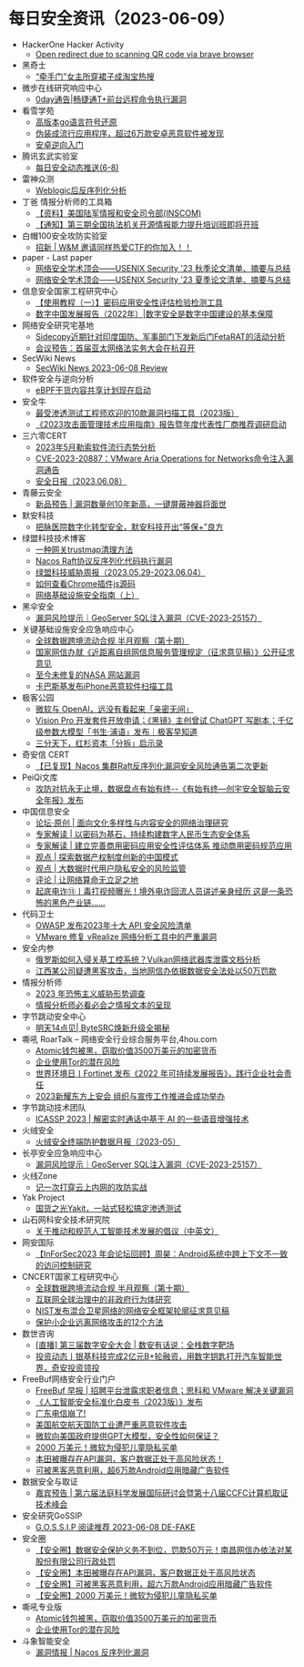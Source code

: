 # 每日安全资讯（2023-06-09）

- HackerOne Hacker Activity
  - [Open redirect due to scanning QR code via brave browser](https://hackerone.com/reports/1946534)
- 黑奇士
  - [“牵手门”女主所穿裙子成淘宝热搜](https://mp.weixin.qq.com/s?__biz=MzI5ODYwNTE4Nw==&mid=2247487652&idx=1&sn=1cc7feb6d6a10b051a63a8d6cd6730b2&chksm=eca21f48dbd5965eccf02ae13486cbf5f4c2445db4389d8ecac7f2ca904e9e4d0c6084fc5f51&scene=58&subscene=0#rd)
- 微步在线研究响应中心
  - [0day通告|畅捷通T+前台远程命令执行漏洞](https://mp.weixin.qq.com/s?__biz=Mzg5MTc3ODY4Mw==&mid=2247502098&idx=1&sn=25bb891c91472663d9021c43e520b651&chksm=cfcaaa06f8bd231065d04bb5a2d0540553ad6b07f842b17b8a62e84d157787cf506d66f3b692&scene=58&subscene=0#rd)
- 看雪学苑
  - [高版本go语言符号还原](https://mp.weixin.qq.com/s?__biz=MjM5NTc2MDYxMw==&mid=2458506165&idx=1&sn=d8e8ea0919799af5f59db72750c75d19&chksm=b18ee33f86f96a29c686d6cc85a64a5224af5ce69062187f8102eb574575958e7b242d9d7428&scene=58&subscene=0#rd)
  - [伪装成流行应用程序，超过6万款安卓恶意软件被发现](https://mp.weixin.qq.com/s?__biz=MjM5NTc2MDYxMw==&mid=2458506165&idx=2&sn=5ff52ff385c105be1a358e0237ddbe83&chksm=b18ee33f86f96a29bd06c0d22df1ede3c7f0bcd6fa817f56d26c5306f50aa8eefaf50a4d8809&scene=58&subscene=0#rd)
  - [安卓逆向入门](https://mp.weixin.qq.com/s?__biz=MjM5NTc2MDYxMw==&mid=2458506165&idx=3&sn=fcb9dcff110846ffabda51413e28c720&chksm=b18ee33f86f96a290d9fdfc7405d30183b40324bf7cb36a159fa97b06dc100f0b5037ed481bb&scene=58&subscene=0#rd)
- 腾讯玄武实验室
  - [每日安全动态推送(6-8)](https://mp.weixin.qq.com/s?__biz=MzA5NDYyNDI0MA==&mid=2651959008&idx=1&sn=4366a49ea32e7f5276c3fc587ca18ebd&chksm=8baece7fbcd94769017e48b5321eaa8ea85661ab9c82e9116b6396cb8e958ceca766847f8120&scene=58&subscene=0#rd)
- 雷神众测
  - [Weblogic后反序列化分析](https://mp.weixin.qq.com/s?__biz=MzI0NzEwOTM0MA==&mid=2652502091&idx=1&sn=02000f561de5e7b0b494017f1b0d964a&chksm=f2585bf8c52fd2ee92efc3a92c25c60d9362b564ac0c82d5bc88061bd46d3b18c67f8baa2992&scene=58&subscene=0#rd)
- 丁爸 情报分析师的工具箱
  - [【资料】美国陆军情报和安全司令部(INSCOM)](https://mp.weixin.qq.com/s?__biz=MzI2MTE0NTE3Mw==&mid=2651136799&idx=1&sn=be1df173ecbf1211625b1afbc11d1755&chksm=f1af5425c6d8dd33054d2c14fcd8cf9a8148afa60fea2046ed568081a5f2edcd53ad02b4acdd&scene=58&subscene=0#rd)
  - [【通知】第三期全国执法机关开源情报能力提升培训班即将开班](https://mp.weixin.qq.com/s?__biz=MzI2MTE0NTE3Mw==&mid=2651136799&idx=2&sn=c8d26f975bd14809317a3d45a58846ab&chksm=f1af5425c6d8dd3369e19095c857cd51bc3e41633082a6e76f35b67bd7194d2e5fe4a2f88699&scene=58&subscene=0#rd)
- 白帽100安全攻防实验室
  - [招新 | W&M 邀请同样热爱CTF的你加入！！](https://mp.weixin.qq.com/s?__biz=MzIxMDYyNTk3Nw==&mid=2247513007&idx=1&sn=31be230f80019e056379d2b4310d461f&chksm=97634779a014ce6f9526a30a7e42ee34d8ccce4750a672d2a20756b074a47685c747f94763a6&scene=58&subscene=0#rd)
- paper - Last paper
  - [网络安全学术顶会——USENIX Security '23 秋季论文清单、摘要与总结](https://paper.seebug.org/2078/)
  - [网络安全学术顶会——USENIX Security '23 夏季论文清单、摘要与总结](https://paper.seebug.org/2077/)
- 信息安全国家工程研究中心
  - [【使用教程（一）】密码应用安全性评估检验检测工具](https://mp.weixin.qq.com/s?__biz=MzU5OTQ0NzY3Ng==&mid=2247494104&idx=1&sn=17cd068d0c3f8e5b5e17657c7435c9dc&chksm=feb668cbc9c1e1ddab283967c92d12c53261de5943a472e96c85c67c89946532d443d3222d46&scene=58&subscene=0#rd)
  - [数字中国发展报告（2022年）|数字安全是数字中国建设的基本保障](https://mp.weixin.qq.com/s?__biz=MzU5OTQ0NzY3Ng==&mid=2247494104&idx=2&sn=a68a76da4fddfa0af894b5f072157dce&chksm=feb668cbc9c1e1dd2d016841f99c18c28b099045a354ba8d93597d3417934fac687a940bab40&scene=58&subscene=0#rd)
- 网络安全研究宅基地
  - [Sidecopy近期针对印度国防、军事部门下发新后门FetaRAT的活动分析](https://mp.weixin.qq.com/s?__biz=MzUyMDEyNTkwNA==&mid=2247494485&idx=1&sn=b74b8984385677fcfdbab7576fd4fc9d&chksm=f9ed87eace9a0efc590fe9301c9ff1e00ba23d947202c4e3605af73a3e7dde6f211e42b9b7c6&scene=58&subscene=0#rd)
  - [会议预告：首届亚太网络法实务大会在杭召开](https://mp.weixin.qq.com/s?__biz=MzUyMDEyNTkwNA==&mid=2247494485&idx=2&sn=23f377e751198f37f0f92d53e005b2a0&chksm=f9ed87eace9a0efc8d628672a7cb4cb9401e38d745c0cdf50ace1dc06c88f5ffdcfb3ca4c5c1&scene=58&subscene=0#rd)
- SecWiki News
  - [SecWiki News 2023-06-08 Review](http://www.sec-wiki.com/?2023-06-08)
- 软件安全与逆向分析
  - [eBPF干货内容共享计划现在启动](https://mp.weixin.qq.com/s?__biz=MzU3MTY5MzQxMA==&mid=2247484379&idx=1&sn=a454296395af2015badebf2f9c3982d0&chksm=fcdd03d6cbaa8ac0703e1432e68a0b9b3bbab182b4b6f51235131a211cf791b1da9ee0028bb3&scene=58&subscene=0#rd)
- 安全牛
  - [最受渗透测试工程师欢迎的10款漏洞扫描工具（2023版）](https://mp.weixin.qq.com/s?__biz=MjM5Njc3NjM4MA==&mid=2651124328&idx=1&sn=ae7137e7ad069bc850ebf98107f48131&chksm=bd1442bb8a63cbad29b5cb5ab83094b9ebcba585e429386103f43bed0dcb3efd3887f1f8b828&scene=58&subscene=0#rd)
  - [《2023攻击面管理技术应用指南》报告暨年度代表性厂商推荐调研启动](https://mp.weixin.qq.com/s?__biz=MjM5Njc3NjM4MA==&mid=2651124328&idx=2&sn=dd2423df95d939025be146f7aafe2ef0&chksm=bd1442bb8a63cbad9cd3cbae6c15a6cdb7535165ee63c63a6664c2f8eb4ff7498f11d94f2085&scene=58&subscene=0#rd)
- 三六零CERT
  - [2023年5月勒索软件流行态势分析](https://mp.weixin.qq.com/s?__biz=MzU5MjEzOTM3NA==&mid=2247492224&idx=1&sn=f29eb1bf2eef69a9377611314364edc9&chksm=fe26e781c9516e97f497a44004de9f0c6af5520a45730997f59d42d8a1ab45a67212ea7be4bf&scene=58&subscene=0#rd)
  - [CVE-2023-20887：VMware Aria Operations for Networks命令注入漏洞通告](https://mp.weixin.qq.com/s?__biz=MzU5MjEzOTM3NA==&mid=2247492224&idx=2&sn=17ba3b7815ac741fd75a4194d3b74a69&chksm=fe26e781c9516e97a25a9eefccb2df072227201443ac4f65406d93a4dda3ce12fa1d462b25a1&scene=58&subscene=0#rd)
  - [安全日报（2023.06.08）](https://mp.weixin.qq.com/s?__biz=MzU5MjEzOTM3NA==&mid=2247492224&idx=3&sn=a6cac91a684dbb61be7224056596c080&chksm=fe26e781c9516e97a018557bec5e84e4b328a28ce646945732332b4865d618768386a24097ff&scene=58&subscene=0#rd)
- 青藤云安全
  - [新品预告 | 漏洞数量创10年新高，一键屏蔽神器将面世](https://mp.weixin.qq.com/s?__biz=MzAwNDE4Mzc1NA==&mid=2650844765&idx=1&sn=79417ca56e3c2c90cd5cdc72e09a957f&chksm=80dbcdf8b7ac44eebaf71c96715e544fcd3f9f7cf15e27fe62ea0456e76f97d922a4c2f57cb6&scene=58&subscene=0#rd)
- 默安科技
  - [把脉医院数字化转型安全，默安科技开出“等保+”良方](https://mp.weixin.qq.com/s?__biz=MzIzODQxMjM2NQ==&mid=2247496521&idx=1&sn=096c2aabd463fce4840c5475f2db1658&chksm=e93b046bde4c8d7d79fddffc71770ea5c99b05b32ed705b2f47b7335be6491cb574965b0975b&scene=58&subscene=0#rd)
- 绿盟科技技术博客
  - [一种网关trustmap清理方法](http://blog.nsfocus.net/trustmap/)
  - [Nacos Raft协议反序列化代码执行漏洞](http://blog.nsfocus.net/nacos-raft/)
  - [绿盟科技威胁周报（2023.05.29-2023.06.04）](http://blog.nsfocus.net/weeklyreport202323/)
  - [如何查看Chrome插件js源码](http://blog.nsfocus.net/chromejs/)
  - [网络基础设施安全指南（上）](http://blog.nsfocus.net/cyberinfrastructure/)
- 黑伞安全
  - [漏洞风险提示｜GeoServer SQL注入漏洞（CVE-2023-25157）](https://mp.weixin.qq.com/s?__biz=MzU0MzkzOTYzOQ==&mid=2247487304&idx=1&sn=e2c70c32b8c50ce020e61c0f9f645743&chksm=fb028210cc750b0623b9c74870d65c32332461903567efdffd20a5828678f918dcad81bee6c8&scene=58&subscene=0#rd)
- 关键基础设施安全应急响应中心
  - [全球数据跨境流动合规 半月观察（第十期）](https://mp.weixin.qq.com/s?__biz=MzkyMzAwMDEyNg==&mid=2247537847&idx=1&sn=ab589faa2f368b732159badabc30e428&chksm=c1e9d8e6f69e51f0be305c5bc6067977aa2acd6e4c038b5f134a246b7a8ae9dffb457823f8ea&scene=58&subscene=0#rd)
  - [国家网信办就《近距离自组网信息服务管理规定（征求意见稿）》公开征求意见](https://mp.weixin.qq.com/s?__biz=MzkyMzAwMDEyNg==&mid=2247537847&idx=2&sn=77cf6cc8d43df0c1110a27e91759d22d&chksm=c1e9d8e6f69e51f00e8fed392459c7931ba558a8da67a26530af52452974389e0f2420960764&scene=58&subscene=0#rd)
  - [至今未修复的NASA 网站漏洞](https://mp.weixin.qq.com/s?__biz=MzkyMzAwMDEyNg==&mid=2247537847&idx=3&sn=37c594a0431fe841938bf19409fd6bcc&chksm=c1e9d8e6f69e51f00b1adffeed4370eea00d65e3e600dec1f9e99b2ff30a13cf226297bd0624&scene=58&subscene=0#rd)
  - [卡巴斯基发布iPhone恶意软件扫描工具](https://mp.weixin.qq.com/s?__biz=MzkyMzAwMDEyNg==&mid=2247537847&idx=4&sn=3fb0f48c5fe3ffbfab0aab0a44f374b2&chksm=c1e9d8e6f69e51f015892563d1f952216c99a425261692629a24dc877df247700201750ee165&scene=58&subscene=0#rd)
- 极客公园
  - [微软与 OpenAI，远没有看起来「亲密无间」](https://mp.weixin.qq.com/s?__biz=MTMwNDMwODQ0MQ==&mid=2652994951&idx=1&sn=06684852658f33727327f882de3af553&chksm=7e540031492389271b517ff7354d406510e24ac3f32a09613ec2f410844a751273988b9b1e95&scene=58&subscene=0#rd)
  - [Vision Pro 开发套件开放申请；《黑镜》主创曾试 ChatGPT 写剧本；千亿级参数大模型「书生·浦语」发布｜极客早知道](https://mp.weixin.qq.com/s?__biz=MTMwNDMwODQ0MQ==&mid=2652994929&idx=1&sn=993bd2562419e526f20fae543e6682a4&chksm=7e5400c7492389d155f576e5ac6f160c2081d354f33c11ff10307524a053249b140262233b23&scene=58&subscene=0#rd)
  - [三分天下，红杉资本「分拆」启示录](https://mp.weixin.qq.com/s?__biz=MTMwNDMwODQ0MQ==&mid=2652994929&idx=2&sn=dbedd6c77effb7f54615e3cd26a12cef&chksm=7e5400c7492389d1a4f0367e8dcd97b47f8f09bc1b467a9baa49720991f58a183a70c8d646b7&scene=58&subscene=0#rd)
- 奇安信 CERT
  - [【已复现】Nacos 集群Raft反序列化漏洞安全风险通告第二次更新](https://mp.weixin.qq.com/s?__biz=MzU5NDgxODU1MQ==&mid=2247498759&idx=1&sn=a94a4f140c197d799071eb5682d719a2&chksm=fe79d89fc90e5189b6a1b86ad4625fefab7e1890bb4ab439d0039e9fbfb158d92589fe482321&scene=58&subscene=0#rd)
- PeiQi文库
  - [攻防对抗永无止境，数据盘点有始有终--《有始有终—创宇安全智脑云安全年报》发布](https://mp.weixin.qq.com/s?__biz=Mzg3NDU2MTg0Ng==&mid=2247493796&idx=1&sn=a26631a6c8405ddb6b2ca6fbb110ac7a&chksm=cecc40fdf9bbc9eb331cda6a91c8f7ef8c4562533a0ef5bcce44a628f8142d51d2a0df225aeb&scene=58&subscene=0#rd)
- 中国信息安全
  - [论坛·原创 | 面向文化多样性与内容安全的网络治理研究](https://mp.weixin.qq.com/s?__biz=MzA5MzE5MDAzOA==&mid=2664185879&idx=1&sn=54a4a3454605f97a604a8d82d0a2854c&chksm=8b5942eebc2ecbf85be81fdfdb59658d8c1f94b1d59988a8af6410ab725c212e3e8ca738a225&scene=58&subscene=0#rd)
  - [专家解读 | 以密码为基石，持续构建数字人民币生态安全体系](https://mp.weixin.qq.com/s?__biz=MzA5MzE5MDAzOA==&mid=2664185879&idx=2&sn=c89375eb55217ff4ff62f29d1eb411eb&chksm=8b5942eebc2ecbf8d9a9d531eac40915095321ea109e8d3fa2bb37a4e99f20520c620c545ac4&scene=58&subscene=0#rd)
  - [专家解读 | 建立完善商用密码应用安全性评估体系 推动商用密码规范应用](https://mp.weixin.qq.com/s?__biz=MzA5MzE5MDAzOA==&mid=2664185879&idx=3&sn=0377098b38082add360b4260022026eb&chksm=8b5942eebc2ecbf824e575f8b63af13ca5cf4361947f6a7e6099ad721b942f4799199b8f4750&scene=58&subscene=0#rd)
  - [观点 | 探索数据产权制度创新的中国模式](https://mp.weixin.qq.com/s?__biz=MzA5MzE5MDAzOA==&mid=2664185879&idx=4&sn=5c31419c934681c66be706d9802e6914&chksm=8b5942eebc2ecbf891efb87348b136f811f0763b33f4a217b58981c7b87590331f419b9eeb44&scene=58&subscene=0#rd)
  - [观点 | 大数据时代用户隐私安全的风险监管](https://mp.weixin.qq.com/s?__biz=MzA5MzE5MDAzOA==&mid=2664185879&idx=5&sn=5f931f84bc156ec543f8a853eecce17a&chksm=8b5942eebc2ecbf831beaed0ffc22688e3cf730f0ce52fd035755d312421a476b536346b3138&scene=58&subscene=0#rd)
  - [评论 | 让网络算命无立足之地](https://mp.weixin.qq.com/s?__biz=MzA5MzE5MDAzOA==&mid=2664185879&idx=6&sn=86dff2275d34759317702b2a15599565&chksm=8b5942eebc2ecbf8d7801a05aa04ff6f2ef8e0054aa70ff042f5f61deac459a0c540b906340b&scene=58&subscene=0#rd)
  - [起底电诈⑬丨毒打视频曝光！境外电诈回流人员讲述亲身经历 这是一条恐怖的黑色产业链……](https://mp.weixin.qq.com/s?__biz=MzA5MzE5MDAzOA==&mid=2664185879&idx=7&sn=bda518a2642fa0dce05b5c3a382a203a&chksm=8b5942eebc2ecbf8b5234af37f144fca97a31fa18bd3441b58862968d438a8d2a5db61387404&scene=58&subscene=0#rd)
- 代码卫士
  - [OWASP 发布2023年十大 API 安全风险清单](https://mp.weixin.qq.com/s?__biz=MzI2NTg4OTc5Nw==&mid=2247516696&idx=1&sn=4b5b2574c1c80795d7c4ffa074942c66&chksm=ea94b372dde33a64a156b6dfd95ad01bc87df30eab4d81dcf8d5c5789f516a4ef9d348b743ac&scene=58&subscene=0#rd)
  - [VMware 修复 vRealize 网络分析工具中的严重漏洞](https://mp.weixin.qq.com/s?__biz=MzI2NTg4OTc5Nw==&mid=2247516696&idx=2&sn=f9d50b8697f67622344d6400a4246a35&chksm=ea94b372dde33a64677eb42039df16b745cc37313484a52d2b714d5b8c2fad89b1bc71258855&scene=58&subscene=0#rd)
- 安全内参
  - [俄罗斯如何入侵关基工控系统？Vulkan网络武器库泄露文档分析](https://mp.weixin.qq.com/s?__biz=MzI4NDY2MDMwMw==&mid=2247508808&idx=1&sn=c5482b84b7e625b1813c9ec1473068a3&chksm=ebfae468dc8d6d7ef6a35cf129b26f6283a7efc8a97198f306e94bd57bcac36ab2ca42d55914&scene=58&subscene=0#rd)
  - [江西某公司疑遭黑客攻击，当地网信办依据数据安全法处以50万罚款](https://mp.weixin.qq.com/s?__biz=MzI4NDY2MDMwMw==&mid=2247508808&idx=2&sn=94f1d53ddce397c1242bfc80253b3e99&chksm=ebfae468dc8d6d7eb9c3a79f6b1680636a2b82d30abda1bede0e572348274fa926156f6f48bc&scene=58&subscene=0#rd)
- 情报分析师
  - [2023 年恐怖主义威胁形势调查](https://mp.weixin.qq.com/s?__biz=MzA3Mjc1MTkwOA==&mid=2650531896&idx=1&sn=8f93f76a2f347674abd16ab5848a6eb3&chksm=8716c673b0614f658460c84864a959987f9ba423138f28dd8c5223c92c2468de3ff8dfa00046&scene=58&subscene=0#rd)
  - [情报分析师必看必会之情报文本的呈现](https://mp.weixin.qq.com/s?__biz=MzA3Mjc1MTkwOA==&mid=2650531896&idx=2&sn=9c871254896c66a7857a1f52d4ee8432&chksm=8716c673b0614f656e60203bb13737a65c8fd0bc333ceb03d016fb676bd85864f2cc450a3d82&scene=58&subscene=0#rd)
- 字节跳动安全中心
  - [明天14点见| ByteSRC焕新升级全揭秘](https://mp.weixin.qq.com/s?__biz=MzUzMzcyMDYzMw==&mid=2247491020&idx=1&sn=2e67ebd6096a7efd354fab23f242ac11&chksm=fa9ee69acde96f8c8a3fbc503845304b41b8053869f0d64504090ff80754bbb0013f3eef59ba&scene=58&subscene=0#rd)
- 嘶吼 RoarTalk – 网络安全行业综合服务平台,4hou.com
  - [Atomic钱包被黑，窃取价值3500万美元的加密货币](https://www.4hou.com/posts/GX83)
  - [企业使用Tor的潜在风险](https://www.4hou.com/posts/7Jyj)
  - [世界环境日丨Fortinet 发布《2022 年可持续发展报告》，践行企业社会责任](https://www.4hou.com/posts/3r99)
  - [2023新耀东方上安会 组织与宣传工作推进会成功举办](https://www.4hou.com/posts/6x0z)
- 字节跳动技术团队
  - [ICASSP 2023 | 解密实时通话中基于 AI 的一些语音增强技术](https://mp.weixin.qq.com/s?__biz=MzI1MzYzMjE0MQ==&mid=2247503075&idx=1&sn=a91c0daed70891176d7c15abeb7e5ab2&chksm=e9d30701dea48e17a2fa870dd014a18a791d0c3de0c920e0c5b7faefd0d7562f6a8f9f0b2c5a&scene=58&subscene=0#rd)
- 火绒安全
  - [火绒安全终端防护数据月报（2023-05）](https://mp.weixin.qq.com/s?__biz=MzI3NjYzMDM1Mg==&mid=2247514555&idx=1&sn=624befbc2b26756057a873847fb0f4e0&chksm=eb706784dc07ee9244a2a6eaa293ea588d19ecba5868388567b9072ef7f7d14fd2c0b4aa03cd&scene=58&subscene=0#rd)
- 长亭安全应急响应中心
  - [漏洞风险提示｜GeoServer SQL注入漏洞（CVE-2023-25157）](https://mp.weixin.qq.com/s?__biz=MzIwMDk1MjMyMg==&mid=2247491515&idx=1&sn=806c1fbdd42c8b457a0eb4bcd7400836&chksm=96f400d6a18389c0e771d035a4e9e7c723920633345c9013a6e07f5e98bdd52b948de9adb085&scene=58&subscene=0#rd)
- 火线Zone
  - [记一次打穿云上内网的攻防实战](https://mp.weixin.qq.com/s?__biz=MzI2NDQ5NTQzOQ==&mid=2247498282&idx=1&sn=7afd839d636703940a41f061a8f2454a&chksm=eaa9720adddefb1c6d9ac6333b77326aaf62acbbcfad534f922839b4e300522dac6f6733a10b&scene=58&subscene=0#rd)
- Yak Project
  - [国货之光Yakit，一站式轻松搞定渗透测试](https://mp.weixin.qq.com/s?__biz=Mzk0MTM4NzIxMQ==&mid=2247497297&idx=1&sn=cc6447716e3679b5d0f69614cad56831&chksm=c2d18af5f5a603e384bdbcd706dedf82f56aeb839df30cc13b2e94a4d5477833ef39f18e03f8&scene=58&subscene=0#rd)
- 山石网科安全技术研究院
  - [关于推动和规范人工智能技术发展的倡议（中英文）](https://mp.weixin.qq.com/s?__biz=MzUzMDUxNTE1Mw==&mid=2247501384&idx=1&sn=436a2f488b57d1529f0aabf51b5b271a&chksm=fa5213f6cd259ae0ce7e98792f7d1aafae7129c96dbce487afc9ff085707e0f0161ab0226d3b&scene=58&subscene=0#rd)
- 网安国际
  - [【InForSec2023 年会论坛回顾】周昊：Android系统中跨上下文不一致的访问控制研究](https://mp.weixin.qq.com/s?__biz=MzA4ODYzMjU0NQ==&mid=2652313422&idx=1&sn=adcc2ec3a8084d756d37a3acbb6f11c7&chksm=8bc48ac0bcb303d6253046c8ac3e96720054715fb079f11bad87a95a69f98b678236e711c48f&scene=58&subscene=0#rd)
- CNCERT国家工程研究中心
  - [全球数据跨境流动合规 半月观察（第十期）](https://mp.weixin.qq.com/s?__biz=MzUzNDYxOTA1NA==&mid=2247537934&idx=1&sn=dc00cac15e5994dcdbf08bd57e67aac1&chksm=fa93e3cfcde46ad954e2108a789ef1c832b114f6755085219aefa2a38b4cbe0b9814b5539ffd&scene=58&subscene=0#rd)
  - [互联网全球治理中的非政府行为体研究](https://mp.weixin.qq.com/s?__biz=MzUzNDYxOTA1NA==&mid=2247537934&idx=2&sn=bf223a0599dab6ef06d88cf6d7c1fe48&chksm=fa93e3cfcde46ad9cd20cc035aac0a633b87bf680eafe3282a6b87683d56b9987d69d421465e&scene=58&subscene=0#rd)
  - [NIST发布混合卫星网络的网络安全框架轮廓征求意见稿](https://mp.weixin.qq.com/s?__biz=MzUzNDYxOTA1NA==&mid=2247537934&idx=3&sn=b560d53d984b91ebfa09410bc09fef38&chksm=fa93e3cfcde46ad91901b7af32b06acbd67e9740f8f827f0ee4b5a21c90839fd765eeed0108d&scene=58&subscene=0#rd)
  - [保护小企业远离网络攻击的12个方法](https://mp.weixin.qq.com/s?__biz=MzUzNDYxOTA1NA==&mid=2247537934&idx=4&sn=1a8426205fc82c43dba9d756ea244ab8&chksm=fa93e3cfcde46ad9c3780871d3cf399808e99bd6b00b18fb2a26b42cc89a9bb549c4d49b9247&scene=58&subscene=0#rd)
- 数世咨询
  - [[直播] 第三届数字安全大会 | 数安有话说：全栈数字靶场](https://mp.weixin.qq.com/s?__biz=MzkxNzA3MTgyNg==&mid=2247498373&idx=1&sn=18947f45b862ca112d311386abe27163&chksm=c1448838f633012e2a6d16bf9303e526904e99f037f552754e19f300bd738ab73102eb080583&scene=58&subscene=0#rd)
  - [投资动态丨银基科技完成2亿元B+轮融资，用数字钥匙打开汽车智能世界，奇安投资领投](https://mp.weixin.qq.com/s?__biz=MzkxNzA3MTgyNg==&mid=2247498373&idx=2&sn=9b515a205d697e6474f4ab1a58438302&chksm=c1448838f633012eebd3bf4cf13391e2faa3c1fb4476e2d7abe1d752c85b4a04186019ed35f9&scene=58&subscene=0#rd)
- FreeBuf网络安全行业门户
  - [FreeBuf 早报 | 招聘平台泄露求职者信息；思科和 VMware 解决关键漏洞](https://www.freebuf.com/news/368958.html)
  - [《人工智能安全标准化白皮书（2023版）》发布](https://www.freebuf.com/news/368952.html)
  - [广东电信崩了!](https://www.freebuf.com/news/368916.html)
  - [美国航空航天国防工业遭严重恶意软件攻击](https://www.freebuf.com/news/368892.html)
  - [微软向美国政府提供GPT大模型，安全性如何保证？](https://www.freebuf.com/news/368865.html)
  - [2000 万美元！微软为侵犯儿童隐私买单](https://www.freebuf.com/news/368861.html)
  - [本田被曝存在API漏洞，客户数据正处于高风险状态！](https://www.freebuf.com/news/368853.html)
  - [可被黑客恶意利用，超6万款Android应用暗藏广告软件](https://www.freebuf.com/news/368848.html)
- 数据安全与取证
  - [嘉宾预告 | 第六届法庭科学发展国际研讨会暨第十八届CCFC计算机取证技术峰会](https://mp.weixin.qq.com/s?__biz=MzIyNzU0NjIyMg==&mid=2247487627&idx=1&sn=069592b97f0da3bdf7abcae33cb2e4c3&chksm=e85ed58adf295c9c28fb212320dbd3b07ff38acbe73a15d0f7201495bbc52a65859c3ddce286&scene=58&subscene=0#rd)
- 安全研究GoSSIP
  - [G.O.S.S.I.P 阅读推荐 2023-06-08 DE-FAKE](https://mp.weixin.qq.com/s?__biz=Mzg5ODUxMzg0Ng==&mid=2247495486&idx=1&sn=f9a6b844df6e2ecfbd92e0292b7717b0&chksm=c063c1e7f71448f18071fcf152b79bd31d547062cfe1a27a498abe3842f17b643b3f3f83ebe0&scene=58&subscene=0#rd)
- 安全圈
  - [【安全圈】数据安全保护义务不到位，罚款50万元！南昌网信办依法对某股份有限公司行政处罚](https://mp.weixin.qq.com/s?__biz=MzIzMzE4NDU1OQ==&mid=2652036537&idx=1&sn=c84d1e8a7e2d1e3ce6eeae0a36eb0b80&chksm=f36ff1f9c41878ef6f1f5194875aacabce0ca46e8d19860d37a5d63cc5fa7a7ff342bd631d29&scene=58&subscene=0#rd)
  - [【安全圈】本田被曝存在API漏洞，客户数据正处于高风险状态](https://mp.weixin.qq.com/s?__biz=MzIzMzE4NDU1OQ==&mid=2652036537&idx=2&sn=de9b9382006479ea420e02598f3cd1f2&chksm=f36ff1f9c41878ef7dcfeaad699f637563081b7a92ff0c92264316eedbaa23114fb663b42441&scene=58&subscene=0#rd)
  - [【安全圈】可被黑客恶意利用，超六万款Android应用暗藏广告软件](https://mp.weixin.qq.com/s?__biz=MzIzMzE4NDU1OQ==&mid=2652036537&idx=3&sn=f7ac6665f62e8bbef6157ef39f190efb&chksm=f36ff1f9c41878ef81568ff694fa7c9d59adec2fd92110856c4b7fb010b0bda868cad6223669&scene=58&subscene=0#rd)
  - [【安全圈】2000 万美元！微软为侵犯儿童隐私买单](https://mp.weixin.qq.com/s?__biz=MzIzMzE4NDU1OQ==&mid=2652036537&idx=4&sn=26a5fac60bf34017c5f42b8b37e807a7&chksm=f36ff1f9c41878efea963f7ac9675cf948414ef7efd05fa891644f2e33159f5f33335f3b47f3&scene=58&subscene=0#rd)
- 嘶吼专业版
  - [Atomic钱包被黑，窃取价值3500万美元的加密货币](https://mp.weixin.qq.com/s?__biz=MzI0MDY1MDU4MQ==&mid=2247562345&idx=1&sn=2d8ee88838d888f0c2928abed298424c&chksm=e9142453de63ad45322aee3aaf8358f325bac82d8dea40ab1a3933a4aa0dd63af4a3ba979c90&scene=58&subscene=0#rd)
  - [企业使用Tor的潜在风险](https://mp.weixin.qq.com/s?__biz=MzI0MDY1MDU4MQ==&mid=2247562345&idx=2&sn=c5413b56c51693a6b5bef352ba0209e1&chksm=e9142453de63ad45faca428a9611bf02bf7a8dd7a546933e4d96a93121762e0f3b244facdf89&scene=58&subscene=0#rd)
- 斗象智能安全
  - [漏洞情报 | Nacos 反序列化漏洞](https://mp.weixin.qq.com/s?__biz=MzIwMjcyNzA5Mw==&mid=2247490921&idx=1&sn=31200ce95ca249f98c39de210679166e&chksm=96db16b3a1ac9fa54dfcb17eb9ac11440a2feb5b58544f89dc4021bcba3bbe62699d830c1aa9&scene=58&subscene=0#rd)
